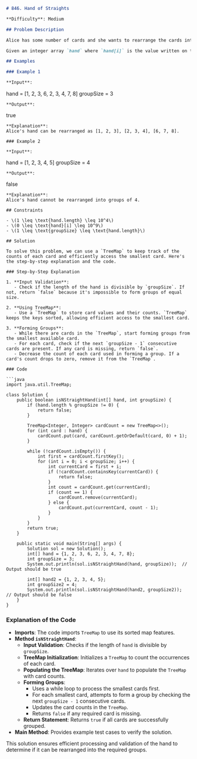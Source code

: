 ```markdown
# 846. Hand of Straights

**Difficulty**: Medium

## Problem Description

Alice has some number of cards and she wants to rearrange the cards into groups so that each group is of size `groupSize`, and consists of `groupSize` consecutive cards.

Given an integer array `hand` where `hand[i]` is the value written on the `i`th card and an integer `groupSize`, return `true` if she can rearrange the cards, or `false` otherwise.

## Examples

### Example 1

**Input**: 
```
hand = [1, 2, 3, 6, 2, 3, 4, 7, 8]
groupSize = 3
```
**Output**: 
```
true
```
**Explanation**: 
Alice's hand can be rearranged as [1, 2, 3], [2, 3, 4], [6, 7, 8].

### Example 2

**Input**: 
```
hand = [1, 2, 3, 4, 5]
groupSize = 4
```
**Output**: 
```
false
```
**Explanation**: 
Alice's hand cannot be rearranged into groups of 4.

## Constraints

- \(1 \leq \text{hand.length} \leq 10^4\)
- \(0 \leq \text{hand}[i] \leq 10^9\)
- \(1 \leq \text{groupSize} \leq \text{hand.length}\)

## Solution

To solve this problem, we can use a `TreeMap` to keep track of the counts of each card and efficiently access the smallest card. Here's the step-by-step explanation and the code.

### Step-by-Step Explanation

1. **Input Validation**: 
   - Check if the length of the hand is divisible by `groupSize`. If not, return `false` because it's impossible to form groups of equal size.
   
2. **Using TreeMap**: 
   - Use a `TreeMap` to store card values and their counts. `TreeMap` keeps the keys sorted, allowing efficient access to the smallest card.
   
3. **Forming Groups**: 
   - While there are cards in the `TreeMap`, start forming groups from the smallest available card.
   - For each card, check if the next `groupSize - 1` consecutive cards are present. If any card is missing, return `false`.
   - Decrease the count of each card used in forming a group. If a card's count drops to zero, remove it from the `TreeMap`.

### Code

```java
import java.util.TreeMap;

class Solution {
    public boolean isNStraightHand(int[] hand, int groupSize) {
        if (hand.length % groupSize != 0) {
            return false;
        }

        TreeMap<Integer, Integer> cardCount = new TreeMap<>();
        for (int card : hand) {
            cardCount.put(card, cardCount.getOrDefault(card, 0) + 1);
        }

        while (!cardCount.isEmpty()) {
            int first = cardCount.firstKey();
            for (int i = 0; i < groupSize; i++) {
                int currentCard = first + i;
                if (!cardCount.containsKey(currentCard)) {
                    return false;
                }
                int count = cardCount.get(currentCard);
                if (count == 1) {
                    cardCount.remove(currentCard);
                } else {
                    cardCount.put(currentCard, count - 1);
                }
            }
        }
        return true;
    }

    public static void main(String[] args) {
        Solution sol = new Solution();
        int[] hand = {1, 2, 3, 6, 2, 3, 4, 7, 8};
        int groupSize = 3;
        System.out.println(sol.isNStraightHand(hand, groupSize));  // Output should be true

        int[] hand2 = {1, 2, 3, 4, 5};
        int groupSize2 = 4;
        System.out.println(sol.isNStraightHand(hand2, groupSize2));  // Output should be false
    }
}
```

### Explanation of the Code

- **Imports**: The code imports `TreeMap` to use its sorted map features.
- **Method `isNStraightHand`**:
    - **Input Validation**: Checks if the length of `hand` is divisible by `groupSize`.
    - **TreeMap Initialization**: Initializes a `TreeMap` to count the occurrences of each card.
    - **Populating the TreeMap**: Iterates over `hand` to populate the `TreeMap` with card counts.
    - **Forming Groups**:
        - Uses a while loop to process the smallest cards first.
        - For each smallest card, attempts to form a group by checking the next `groupSize - 1` consecutive cards.
        - Updates the card counts in the `TreeMap`.
        - Returns `false` if any required card is missing.
    - **Return Statement**: Returns `true` if all cards are successfully grouped.
- **Main Method**: Provides example test cases to verify the solution.

This solution ensures efficient processing and validation of the hand to determine if it can be rearranged into the required groups.
```